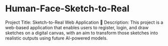 # Human-Face-Sketch-to-Real
 Project Title: Sketch-to-Real Web Application 📄 Description: This project is a web-based application that enables users to register, login, and draw sketches on a digital canvas, with an aim to transform those sketches into realistic outputs using future AI-powered models. 
